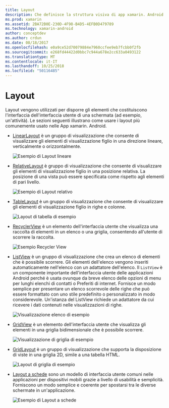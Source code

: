 ```yaml
---
title: Layout
description: Che definisce la struttura visiva di app xamarin. Android
ms.prod: xamarin
ms.assetid: 2BA72B0E-230D-4F98-B4D5-4EFB0D479789
ms.technology: xamarin-android
author: conceptdev
ms.author: crdun
ms.date: 08/18/2017
ms.openlocfilehash: e0a9ce52d70079884e7960ccfee9eb7fcbb0f2fb
ms.sourcegitcommit: e268fd44422d0bbc7c944a678e2cc633a0493122
ms.translationtype: MT
ms.contentlocale: it-IT
ms.lasthandoff: 10/25/2018
ms.locfileid: "50116485"
---
```

# <a name="layouts"></a>Layout

Layout vengono utilizzati per disporre gli elementi che costituiscono l'interfaccia dell'interfaccia utente di una schermata (ad esempio, un'attività). Le sezioni seguenti illustrano come usare i layout più comunemente usato nelle App xamarin. Android.

-   [LinearLayout](~/android/user-interface/layouts/linear-layout.md) è un gruppo di visualizzazione che consente di visualizzare gli elementi di visualizzazione figlio in una direzione lineare, verticalmente o orizzontalmente.

    ![Esempio di Layout lineare](images/linear-layout.png)

-   [RelativeLayout](~/android/user-interface/layouts/relative-layout.md) è gruppo di visualizzazione che consente di visualizzare gli elementi di visualizzazione figlio in una posizione relativa. La posizione di una vista può essere specificata come rispetto agli elementi di pari livello.

    ![Esempio di Layout relativo](images/relative-layout.png)

-   [TableLayout](~/android/user-interface/layouts/table-layout.md) è un gruppo di visualizzazione che consente di visualizzare gli elementi di visualizzazione figlio in righe e colonne.

    ![Layout di tabella di esempio](images/table-layout.png)

-   [RecyclerView](~/android/user-interface/layouts/recycler-view/index.md) è un elemento dell'interfaccia utente che visualizza una raccolta di elementi in un elenco o una griglia, consentendo all'utente di scorrere la raccolta.

    ![Esempio Recycler View](images/recycler-view.png)

-   [ListView](~/android/user-interface/layouts/list-view/index.md) è un gruppo di visualizzazione che crea un elenco di elementi che è possibile scorrere. Gli elementi dell'elenco vengono inseriti automaticamente nell'elenco con un adattatore dell'elenco. Il `ListView` è un componente importante dell'interfaccia utente delle applicazioni Android perché è usata ovunque da breve elenco delle opzioni di menu per lunghi elenchi di contatti o Preferiti di internet. Fornisce un modo semplice per presentare un elenco scorrevole delle righe che può essere formattato con uno stile predefinito o personalizzato in modo considerevole. Un'istanza del ListView richiede un adattatore da cui ricevere i dati contenuti nelle visualizzazioni di righe.

    ![Visualizzazione elenco di esempio](images/list-view.png)

-   [GridView](~/android/user-interface/layouts/grid-view.md) è un elemento dell'interfaccia utente che visualizza gli elementi in una griglia bidimensionale che è possibile scorrere.

    ![Visualizzazione di griglia di esempio](images/grid-view.png)

-   [GridLayout](~/android/user-interface/layouts/grid-layout.md) è un gruppo di visualizzazione che supporta la disposizione di viste in una griglia 2D, simile a una tabella HTML.

    ![Layout di griglia di esempio](images/grid-layout.png)

-   [Layout a schede](~/android/user-interface/layouts/tab-layout/index.md) sono un modello di interfaccia utente comuni nelle applicazioni per dispositivi mobili grazie a livello di usabilità e semplicità. Forniscono un modo semplice e coerente per spostarsi tra le diverse schermate in un'applicazione.

    ![Esempio di Layout a schede](images/tabbed-layout.png)
 
